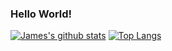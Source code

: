 ### Hello World!
[![James's github stats](https://github-readme-stats.vercel.app/api?username=James-Oswald&count_private=true)](https://github.com/anuraghazra/github-readme-stats)
[![Top Langs](https://github-readme-stats.vercel.app/api/top-langs/?username=James-Oswald&layout=compact&count_private=true)](https://github.com/anuraghazra/github-readme-stats)
